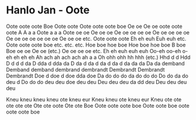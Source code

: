 # Hanlo Jan - Oote
Oote oote oote
Boe
Oote oote
Oote oote oote boe
Oe oe
Oe oe oote oote oote
A
A a a
Oote a a a
Oote oe oe
Oe oe oe
Oe oe oe oe oe
Oe oe oe oe oe
Oe oe oe oe oe oe oe
Oe oe oe etc.
Oote oote oote
Eh eh euh
Euh euh etc.
Oote oote oote boe
etc.
etc. etc.
Hoe boe hoe boe
Hoe boe hoe boe
B boe
Boe oe oe
Oe oe (etc.)
Oe oe oe oe
etc.
Eh eh euh euh euh
Oo-eh oo-eh o-eh eh eh eh
Ah ach ah ach ach ah a a
Oh ohh ohh hh hhh (etc.)
Hhd d d
Hdd
D d d d da
D dda d dda da
D da d da d da d da d da da
da
Da da demband
Demband demband dembrand dembrandt
Dembrandt Dembrandt Dembrandt
Doe d doe d doe dda doe
Da do do do da do do do
Do do da do deu d
Do do do deu deu doe deu deu
Deu deu deu da dd deu
Deu deu deu deu

Kneu kneu kneu kneu ote kneu eur
Kneu kneu ote kneu eur
Kneu ote ote ote ote ote
Ote ote oote
Ote ote
Boe
Oote oote oote boe
Oote oote boe oote oote oote boe